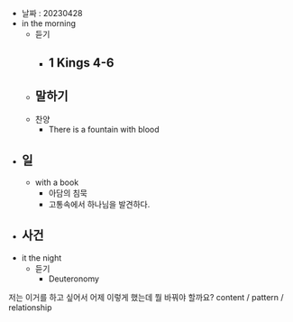 - 날짜 : 20230428
- in the morning
	- 듣기
		- 1 Kings 4-6
			- 		
	- 말하기
		- 
	- 찬양
		- There is a fountain with blood
- 일
	- 
	- with a book
		- 아담의 침묵
		- 고통속에서 하나님을 발견하다.
- 사건
	- 
- it the night
	- 듣기
		- Deuteronomy 






저는 이거를 하고 싶어서 어제 이렇게 했는데 뭘 바꿔야 할까요?
content / pattern / relationship